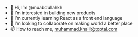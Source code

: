 - 👋 Hi, I’m @muabdullahkh
- 👀 I’m interested in building new products
- 🌱 I’m currently learning React as a front end language
- 💞️ I’m looking to collaborate on making world a better place
- 📫 How to reach me, muhammad.khalil@toptal.com
